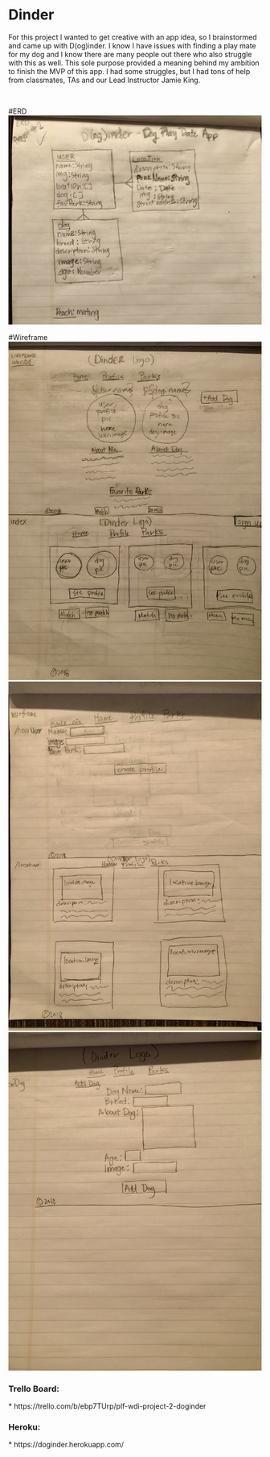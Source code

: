 # Dinder

<p>For this project I wanted to get creative with an app idea, so I brainstormed and came up with D(og)inder. I know I have issues with finding a play mate for my dog and I know there are many people out there who also struggle with this as well. This sole purpose provided a meaning behind my ambition to finish the MVP of this app. I had some struggles, but I had tons of help from classmates, TAs and our Lead Instructor Jamie King.   </p>
<br>

#ERD
![image](/public/images/IMG_0262.jpg)
<br>

#Wireframe
![image](/public/images/IMG_0269.jpg)
![image](/public/images/IMG_0270.jpg)
![image](/public/images/IMG_0271.jpg)





<h3>Trello Board:</h3>
* https://trello.com/b/ebp7TUrp/plf-wdi-project-2-doginder
<br>
<h3>Heroku:</h3>
* https://doginder.herokuapp.com/
